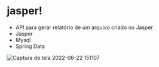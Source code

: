# jasper!
- API para gerar relatório de um arquivo criado no Jasper
- Jasper
- Mysql
- Spring Data


![Captura de tela 2022-06-22 151107](https://user-images.githubusercontent.com/88802551/175107598-2b5fd548-16be-447f-9d6a-9c9f3aa5871a.png)
